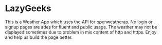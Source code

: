 # LazyGeeks
This is a Weather App which uses the API for openweatherap.
No login or signup pages are ades for fluent and public usage.
The weather may not be displayed sometimes due to problem in mix content of http and https.
Enjoy and help us build the page better.
